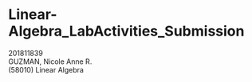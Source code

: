 # Linear-Algebra_LabActivities_Submission
201811839
<br>GUZMAN, Nicole Anne R.
<br> (58010) Linear Algebra
